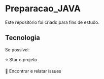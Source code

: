 # Preparacao_JAVA
Este repositório foi criado para fins de estudo.


## Tecnologia 
Se possível:

⭐️ Star o projeto

🐛 Encontrar e relatar issues
